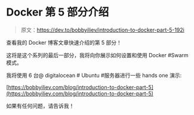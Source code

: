 # Docker 第 5 部分介绍

> 原文：<https://dev.to/bobbyiliev/introduction-to-docker-part-5-192i>

查看我的 Docker 博客文章快速介绍的第 5 部分！

这将是这个系列的最后一部分，我将向你展示如何设置和使用 Docker #Swarm 模式。

我将使用 6 台@ digitalocean # Ubuntu #服务器进行一些 hands one 演示:

[https://bobbyiliev.com/blog/introduction-to-docker-part-5](https://bobbyiliev.com/blog/introduction-to-docker-part-5)

如果有任何问题，请告诉我！